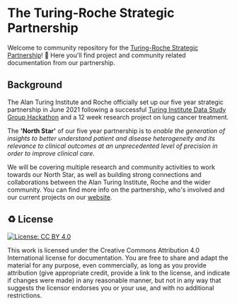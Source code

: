 # The Turing-Roche Strategic Partnership

Welcome to community repository for the [Turing-Roche Strategic Partnership](https://www.turing.ac.uk/research/research-projects/alan-turing-institute-roche-strategic-partnership)! 🎉 Here you'll find project and community related documentation from our partnership.

## Background

The Alan Turing Institute and Roche officially set up our five year strategic partnership in June 2021 following a successful [Turing Institute Data Study Group Hackathon](https://www.turing.ac.uk/research/publications/data-study-group-final-report-roche) and a 12 week research project on lung cancer treatment. 
 
The **'North Star'** of our five year partnership is to _enable the generation of insights to better understand patient and disease heterogeneity and its relevance to clinical outcomes at an unprecedented level of precision in order to improve clinical care_.

We will be covering multiple research and community activities to work towards our North Star, as well as building strong connections and collaborations between the Alan Turing Institute, Roche and the wider community. You can find more info on the partnership, who's involved and our current projects on our [website](https://www.turing.ac.uk/research/research-projects/alan-turing-institute-roche-strategic-partnership).
 
## ♻️ License
[![License: CC BY 4.0](https://img.shields.io/badge/License-CC_BY_4.0-lightgrey.svg)](https://creativecommons.org/licenses/by/4.0/)

This work is licensed under the Creative Commons Attribution 4.0 International license for documentation. You are free to share and adapt the material for any purpose, even commercially, as long as you provide attribution (give appropriate credit, provide a link to the license, and indicate if changes were made) in any reasonable manner, but not in any way that suggests the licensor endorses you or your use, and with no additional restrictions.

